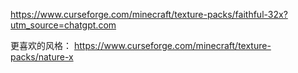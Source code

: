 https://www.curseforge.com/minecraft/texture-packs/faithful-32x?utm_source=chatgpt.com



更喜欢的风格：
https://www.curseforge.com/minecraft/texture-packs/nature-x
